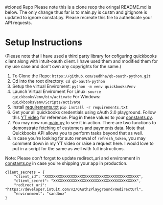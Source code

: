#cloned Repo
Please note this is a clone reop the oringal README.md is below. 
The only change thus far is to main.py is custm and gitignore is updated to ignore constat.py. Please recreate this file to autheticate your API requests. 

# Setup Instructions

(Please note that I have used a third party library for cofiguring quickbooks client along with intuit-oauth client. I have used them and modified them for my use case and don't own any copyrights for the same.)

1. To Clone the Repo:
   `https://github.com/sedhha/qb-oauth-python.git`
2. Cd into the root directory:
   `cd qb-oauth-python`
3. Setup the virtual Enviroment:
   `python -m venv quickbooksVenv`
4. Launch Virtual Enviroment
   For Linux:
   `source quickbooksVenv/bin/activate`
   For Windows:
   `quickbooksVenv/Scripts/activate`
5. Install [requirements.txt](requirements.txt)
   `pip install -r requirements.txt`
6. Get your all quickbooks credentials using oAuth 2.0 playground. Follow this [YT video](https://youtu.be/8ZFZhe2HoMY) for reference. Plug in these values to your [constants.py](constants.py).
7. You may now run [main.py](main.py) to see it in action. There are two functions to demonstrate fetching of customers and payments data. Note that Quickbooks API allows you to perform tasks beyond that as well.
8. In case you're looking for auto renewal of `refresh_token`, you may comment down in my YT video or raise a request here. I would love to put in a script for the same as well with full instructions.

Note: Please don't forget to update redirect_uri and environment in [constants.py](constants.py) in case you're shipping your app in production.

```
client_secrets = {
    "client_id": "XXXXXXXXXXXXXXXXXXXXXXXXXXXXXXXXXXXXXXXXXXX",
    "client_secret": "XXXXXXXXXXXXXXXXXXXXXXXXXXXXXXXXXXXXXX",
    "redirect_uri": "https://developer.intuit.com/v2/OAuth2Playground/RedirectUrl",
    "environment": "sandbox"
}
```
